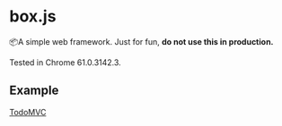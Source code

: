 # box.js
📦A simple web framework. Just for fun, **do not use this in production.**

Tested in Chrome 61.0.3142.3.

## Example
[TodoMVC](https://codehz.github.io/box.js/test/todomvc.html)